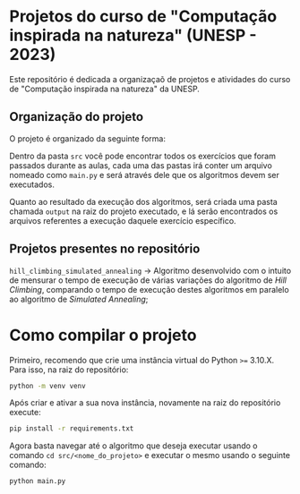 # Projetos do curso de "Computação inspirada na natureza" (UNESP - 2023)
Este repositório é dedicada a organizaçaõ de projetos e atividades do curso de
"Computação inspirada na natureza" da UNESP.

## Organização do projeto
O projeto é organizado da seguinte forma:

Dentro da pasta `src` você pode encontrar todos os exercícios que foram passados durante as aulas, cada uma das pastas irá conter um arquivo nomeado como `main.py` e será através dele que os algoritmos devem ser executados.

Quanto ao resultado da execução dos algoritmos, será criada uma pasta chamada `output` na raiz do projeto executado, e lá serão encontrados os arquivos referentes a execução daquele exercício específico.

## Projetos presentes no repositório

`hill_climbing_simulated_annealing` -> Algoritmo desenvolvido com o intuito de mensurar o tempo de execução de várias variações do algoritmo de _Hill Climbing_, comparando o tempo de execução destes algoritmos em paralelo ao algoritmo de _Simulated Annealing_;

# Como compilar o projeto
Primeiro, recomendo que crie uma instância virtual do Python `>=` 3.10.X.
Para isso, na raiz do repositório:
```sh
python -m venv venv
```

Após criar e ativar a sua nova instância, novamente na raiz do repositório execute:
```sh
pip install -r requirements.txt
```

Agora basta navegar até o algoritmo que deseja executar usando o comando `cd src/<nome_do_projeto>` e executar o mesmo usando o seguinte comando:
```sh
python main.py
```
